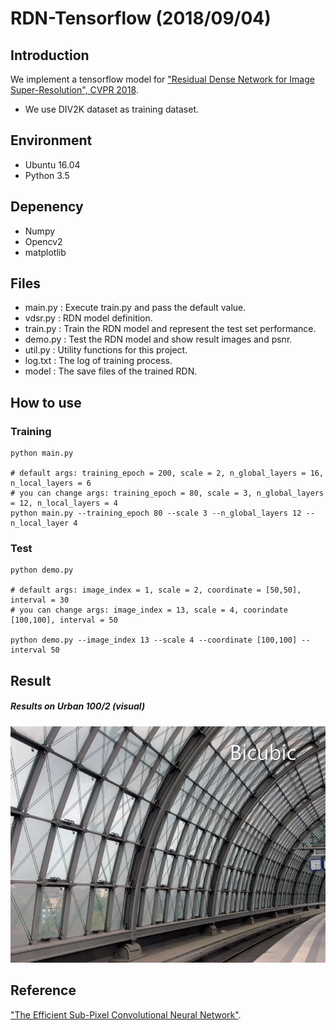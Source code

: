 # RDN-Tensorflow (2018/09/04)

## Introduction
We implement a tensorflow model for ["Residual Dense Network for Image Super-Resolution", CVPR 2018](https://arxiv.org/pdf/1802.08797.pdf).
- We use DIV2K dataset as training dataset.

## Environment
- Ubuntu 16.04
- Python 3.5

## Depenency
- Numpy
- Opencv2
- matplotlib

## Files
- main.py : Execute train.py and pass the default value.
- vdsr.py : RDN model definition.
- train.py : Train the RDN model and represent the test set performance.
- demo.py : Test the RDN model and show result images and psnr.
- util.py : Utility functions for this project.
- log.txt : The log of training process.
- model : The save files of the trained RDN.

## How to use
### Training
```shell
python main.py

# default args: training_epoch = 200, scale = 2, n_global_layers = 16, n_local_layers = 6 
# you can change args: training_epoch = 80, scale = 3, n_global_layers = 12, n_local_layers = 4
python main.py --training_epoch 80 --scale 3 --n_global_layers 12 --n_local_layer 4
```

### Test
```shell
python demo.py

# default args: image_index = 1, scale = 2, coordinate = [50,50], interval = 30 
# you can change args: image_index = 13, scale = 4, coorindate [100,100], interval = 50

python demo.py --image_index 13 --scale 4 --coordinate [100,100] --interval 50
```

## Result

##### Results on Urban 100/2 (visual)

![Alt Text](https://github.com/DevKiHyun/RDN-Tensorflow/blob/master/RDN/result/Urban100-1.gif)

## Reference

["The Efficient Sub-Pixel Convolutional Neural Network"](https://arxiv.org/pdf/1609.05158.pdf).
